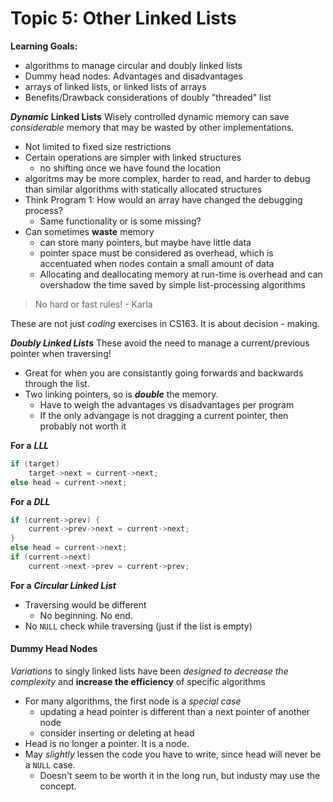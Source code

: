 Topic 5: Other Linked Lists
===========================

**Learning Goals:**
+ algorithms to manage circular and doubly linked lists
+ Dummy head nodes: Advantages and disadvantages
+ arrays of linked lists, or linked lists of arrays
+ Benefits/Drawback considerations of doubly "threaded" list

***Dynamic*** **Linked Lists**
Wisely controlled dynamic memory can save *considerable* memory that may be wasted by other implementations.
+ Not limited to fixed size restrictions
+ Certain operations are simpler with linked structures
  - no shifting once we have found the location
+ algoritms may be more complex, harder to read, and harder to debug than similar algorithms with statically allocated structures
+ Think Program 1: How would an array have changed the debugging process?
  - Same functionality or is some missing?
+ Can sometimes **waste** memory
  - can store many pointers, but maybe have little data
  - pointer space must be considered as overhead, which is accentuated when nodes contain a small amount of data
  - Allocating and deallocating memory at run-time is overhead and can overshadow the time saved by simple list-processing algorithms

>
> No hard or fast rules!
>                           - Karla
>
These are not just *coding* exercises in CS163. It is about decision - making.

***Doubly Linked Lists***
These avoid the need to manage a current/previous pointer when traversing!
+ Great for when you are consistantly going forwards and backwards through the list.
+ Two linking pointers, so is ***double*** the memory.
  - Have to weigh the advantages vs disadvantages per program
  - If the only advangage is not dragging a current pointer, then probably not worth it

**For a** ***LLL***
```c++
if (target)
	target->next = current->next;
else head = current->next;
```

**For a** ***DLL***
```c++
if (current->prev) {
	current->prev->next = current->next;
}
else head = current->next;
if (current->next)
	current->next->prev = current->prev;
```

**For a** ***Circular Linked List***
+ Traversing would be different
  - No beginning. No end.
+ No `NULL` check while traversing (just if the list is empty)

#### Dummy Head Nodes ####
*Variations* to singly linked lists have been *designed to decrease the complexity* and **increase the efficiency** of specific algorithms
+ For many algorithms, the first node is a *special case*
  - updating a head pointer is different than a next pointer of another node
  - consider inserting or deleting at head
+ Head is no longer a pointer. It is a node.
+ May *slightly* lessen the code you have to write, since head will never be a `NULL` case.
  - Doesn't seem to be worth it in the long run, but industy may use the concept.
